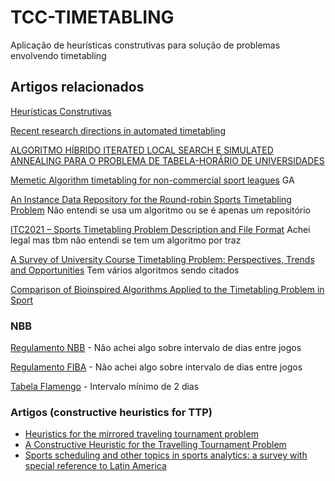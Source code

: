 # TCC-TIMETABLING

  Aplicação de heurísticas construtivas para solução de problemas envolvendo timetabling

## Artigos relacionados
[Heurísticas Construtivas](http://www.decom.ufop.br/prof/marcone/Disciplinas/InteligenciaComputacional/HeuristicasConstrutivas.pdf)

[Recent research directions in automated timetabling](https://www.sciencedirect.com/science/article/abs/pii/S0377221702000693?via%3Dihub)

[ALGORITMO HÍBRIDO ITERATED LOCAL SEARCH E SIMULATED ANNEALING PARA O PROBLEMA DE TABELA-HORÁRIO DE UNIVERSIDADES](http://www.din.uem.br/sbpo/sbpo2017/pdf/168562.pdf)


[Memetic Algorithm timetabling for non-commercial sport leagues](https://www.sciencedirect.com/science/article/abs/pii/S0377221703001024) GA

[An Instance Data Repository for the Round-robin Sports Timetabling Problem](https://journals.sagepub.com/doi/abs/10.1177/0258042X20912108) Não entendi se usa um algoritmo ou se é apenas um repositório

[ITC2021 – Sports Timetabling Problem Description and File Format](https://www.sportscheduling.ugent.be/ITC2021/images/OrganizationITC2021_V5.pdf) Achei legal mas tbm não entendi se tem um algoritmo por traz

[A Survey of University Course Timetabling Problem: Perspectives, Trends and Opportunities](https://ieeexplore.ieee.org/abstract/document/9499056) Tem vários algoritmos sendo citados

[Comparison of Bioinspired Algorithms Applied to the Timetabling Problem in Sport](https://www.sciencedirect.com/science/article/pii/S187705092030538X)

### NBB

[Regulamento NBB](https://lnb.com.br/wp-content/uploads/2022/09/Regulamento-NBB-2022-2023-VERSAO-FINAL.pdf) - Não achei algo sobre intervalo de dias entre jogos

[Regulamento FIBA](https://www.cbb.com.br/wp-content/uploads/Regras-Oficiais-de-Basketball-FIBA-2020-Traduzida-para-Portugues.pdf) - Não achei algo sobre intervalo de dias entre jogos

[Tabela Flamengo](https://lnb.com.br/nbb/tabela-de-jogos/?season%5B%5D=71&team%5B%5D=NDA%3D) - Intervalo mínimo de 2 dias

### Artigos (constructive heuristics for TTP)

+ [Heuristics for the mirrored traveling tournament problem](https://reader.elsevier.com/reader/sd/pii/S0377221705007368?token=7ABA0E6A1F827C94844D5343F930D01A0CAAE5D12A1325A00030CD1756D3F82E30FFFE204299E5CDC8D4E7461BAFC52B&originRegion=us-east-1&originCreation=20221125212122)
+ [A Constructive Heuristic for the Travelling Tournament Problem](https://patatconference.org/patat2006/proceedings/3_26.pdf)
+ [Sports scheduling and other topics in sports analytics: a survey with special reference to Latin America](https://link.springer.com/content/pdf/10.1007/s11750-020-00576-9.pdf)
